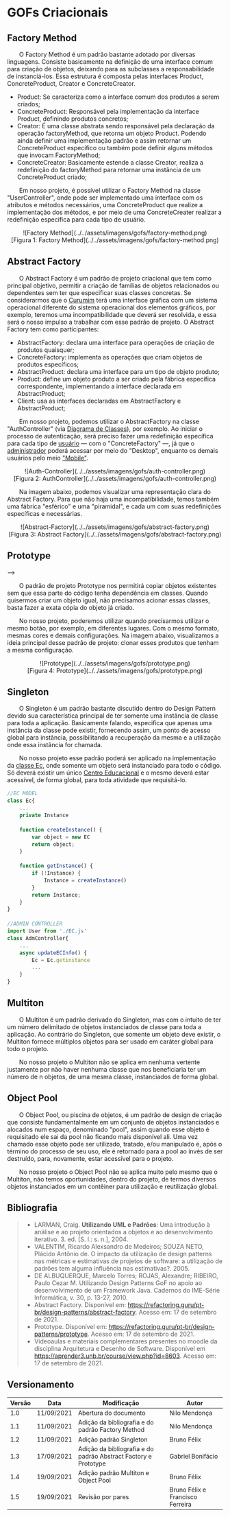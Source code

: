 # GOFs Criacionais

## Factory Method

&emsp;&emsp;O Factory Method é um padrão bastante adotado por diversas linguagens. Consiste basicamente na definição de uma interface comum para criação de objetos, deixando para as subclasses a responsabilidade de instanciá-los. Essa estrutura é composta pelas interfaces Product, ConcreteProduct, Creator e ConcreteCreator.

- Product: Se caracteriza como a interface comum dos produtos a serem criados;
- ConcreteProduct: Responsável pela implementação da interface Product, definindo produtos concretos;
- Creator: É uma classe abstrata sendo responsável pela declaração da operação factoryMethod, que retorna um objeto Product. Podendo ainda definir uma implementação padrão e assim retornar um ConcreteProduct específico ou também pode definir alguns métodos que invocam FactoryMethod;
- ConcreteCreator: Basicamente estende a classe Creator, realiza a redefinição do factoryMethod para retornar uma instância de um ConcreteProduct criado;

&emsp;&emsp;Em nosso projeto, é possível utilizar o Factory Method na classe "UserController", onde pode ser implementado uma interface com os atributos e métodos necessários, uma ConcreteProduct que realize a implementação dos métodos, e por meio de uma ConcreteCreater realizar a redefinição especifica para cada tipo de usuário.

<center>
	![Factory Method](../../assets/imagens/gofs/factory-method.png)<br>
	[Figura 1: Factory Method](../../assets/imagens/gofs/factory-method.png)
</center>

## Abstract Factory

&emsp;&emsp;O Abstract Factory é um padrão de projeto criacional que tem como principal objetivo, permitir a criação de famílias de objetos relacionados ou dependentes sem ter que especificar suas classes concretas. Se considerarmos que o [Curumim](https://github.com/UnBArqDsw2021-1/2021.1_G6_Curumim) terá uma interface gráfica com um sistema operacional diferente do sistema operacional dos elementos gráficos, por exemplo, teremos uma incompatibilidade que deverá ser resolvida, e essa será o nosso impulso a trabalhar com esse padrão de projeto. O Abstract Factory tem como participantes:

- AbstractFactory: declara uma interface para operações de criação de produtos quaisquer;
- ConcreteFactory: implementa as operações que criam objetos de produtos específicos;
- AbstractProduct: declara uma interface para um tipo de objeto produto;
- Product: define um objeto produto a ser criado pela fábrica específica correspondente, implementando a interface declarada em AbstractProduct;
- Client: usa as interfaces declaradas em AbstractFactory e AbstractProduct;

&emsp;&emsp;Em nosso projeto, podemos utilizar o AbstractFactory na classe "AuthController" (via [Diagrama de Classes](..)), por exemplo. Ao iniciar o processo de autenticação, será preciso fazer uma redefinição específica para cada tipo de [usuário](../../base/modelagem/modelagem-estatica/diagrama-de-classes.md) — com o "ConcreteFactory" —, já que o [administrador](../../base/requisitos/modelagem/lexicos/#lexico-administrador) poderá acessar por meio do "Desktop", enquanto os demais usuários pelo meio ["Mobile"](../../base/requisitos/modelagem/lexicos/#lexico-mobile).

<center>
	![Auth-Controller](../../assets/imagens/gofs/auth-controller.png)<br>
	[Figura 2: AuthController](../../assets/imagens/gofs/auth-controller.png)
</center>

&emsp;&emsp;Na imagem abaixo, podemos visualizar uma representação clara do Abstract Factory. Para que não haja uma incompatibilidade, temos também uma fábrica "esférico" e uma "piramidal", e cada um com suas redefinições específicas e necessárias.

<center>
	![Abstract-Factory](../../assets/imagens/gofs/abstract-factory.png)<br>
	[Figura 3: Abstract Factory](../../assets/imagens/gofs/abstract-factory.png)
</center>

## Prototype
-->

&emsp;&emsp;O padrão de projeto Prototype nos permitirá copiar objetos existentes sem que essa parte do código tenha dependência em classes. Quando quisermos criar um objeto igual, não precisamos acionar essas classes, basta fazer a exata cópia do objeto já criado. 

&emsp;&emsp;No nosso projeto, poderemos utilizar quando precisarmos utilizar o mesmo botão, por exemplo, em diferentes lugares. Com o mesmo formato, mesmas cores e demais configurações. Na imagem abaixo, visualizamos a ideia principal desse padrão de projeto: clonar esses produtos que tenham a mesma configuração. 

<center>
	![Prototype](../../assets/imagens/gofs/prototype.png)<br>
	[Figura 4: Prototype](../../assets/imagens/gofs/prototype.png)
</center>

## Singleton
&emsp;&emsp;O Singleton é um padrão bastante discutido dentro do Design Pattern devido sua característica principal de ter somente uma instância de classe para toda a aplicação. Basicamente falando, especifica que apenas uma instância da classe pode existir, fornecendo assim, um ponto de acesso global para instância, possibilitando a recuperação da mesma e a utilização onde essa instância for chamada.

&emsp;&emsp;No nosso projeto esse padrão poderá ser aplicado na implementação da [classe Ec](../../modelagem/modelagem-estatica/diagrama-de-classes/#metodologia), onde somente um objeto será instanciado para todo o código. Só deverá existir um único [Centro Educacional](../../base/requisitos/modelagem/lexicos/#lexico-centro-educacional) e o mesmo deverá estar acessível, de forma global, para toda atividade que requisitá-lo.


~~~javascript
//EC MODEL
class Ec{
	...
	private Instance

  	function createInstance() {
        var object = new EC
        return object;
  	}

	function getInstance() {
        if (!Instance) {
			Instance = createInstance()
        }
		return Instance;
    }
}

//ADMIN CONTROLLER
import User from './EC.js'
class AdmController{
    ...
    async updateECInfo() {
        Ec = Ec.getinstance
		...
    }
}
~~~

## Multiton
&emsp;&emsp;O Multiton é um padrão derivado do Singleton, mas com o intuito de ter um número delimitado de objetos instanciados de classe para toda a aplicação. Ao contrário do Singleton, que somente um objeto deve existir, o Multiton fornece múltiplos objetos para ser usado em caráter global para todo o projeto.

&emsp;&emsp;No nosso projeto o Multiton não se aplica em nenhuma vertente justamente por não haver nenhuma classe que nos beneficiaria ter um número de n objetos, de uma mesma classe, instanciados de forma global. 

## Object Pool
&emsp;&emsp;O Object Pool, ou piscina de objetos, é um padrão de design de criação que consiste fundamentalmente em um conjunto de objetos instanciados e alocados num espaço, denominado "pool", assim quando esse objeto é requisitado ele sai da pool não ficando mais disponível ali. Uma vez chamado esse objeto pode ser utilizado, tratado, e/ou manipulado e, após o término do processo de seu uso, ele é retornado para a pool ao invés de ser destruído, para, novamente, estar acessível para o projeto.

&emsp;&emsp;No nosso projeto o Object Pool não se aplica muito pelo mesmo que o Multiton, não temos oportunidades, dentro do projeto, de termos diversos objetos instanciados em um contêiner para utilização e reutilização global. 

## Bibliografia

> - LARMAN, Craig. <b>Utilizando UML e Padrões</b>: Uma introdução à análise e ao projeto orientados a objetos e ao desenvolvimento iterativo. 3. ed. [S. l.: s. n.], 2004.
> - VALENTIM, Ricardo Alexsandro de Medeiros; SOUZA NETO, Plácido Antônio de. O impacto da utilização de design patterns nas métricas e estimativas de projetos de software: a utilização de padrões tem alguma influência nas estimativas?. 2005.
> - DE ALBUQUERQUE, Marcelo Torres; ROJAS, Alexandre; RIBEIRO, Paulo Cezar M. Utilizando Design Patterns GoF no apoio ao desenvolvimento de um Framework Java. Cadernos do IME-Série Informática, v. 30, p. 13-27, 2010.
> - Abstract Factory. Disponível em: <https://refactoring.guru/pt-br/design-patterns/abstract-factory>. Acesso em: 17 de setembro de 2021.
> - Prototype. Disponível em: <https://refactoring.guru/pt-br/design-patterns/prototype>. Acesso em: 17 de setembro de 2021.
> - Videoaulas e materiais complementares presentes no moodle da disciplina Arquitetura e Desenho de Software. Disponível em https://aprender3.unb.br/course/view.php?id=8603. Acesso em: 17 de setembro de 2021.

## Versionamento
| Versão | Data | Modificação | Autor |
|--|--|--|--|
|1.0|11/09/2021| Abertura do documento | Nilo Mendonça |
|1.1|11/09/2021| Adição da bibliografia e do padrão Factory Method | Nilo Mendonça |
|1.2|11/09/2021| Adição padrão Singleton | Bruno Félix |
|1.3|17/09/2021| Adição da bibliografia e do padrão Abstract Factory e Prototype | Gabriel Bonifácio |
|1.4|19/09/2021| Adição padrão Multiton e Object Pool | Bruno Félix |
|1.5|19/09/2021| Revisão por pares | Bruno Félix e Francisco Ferreira |
